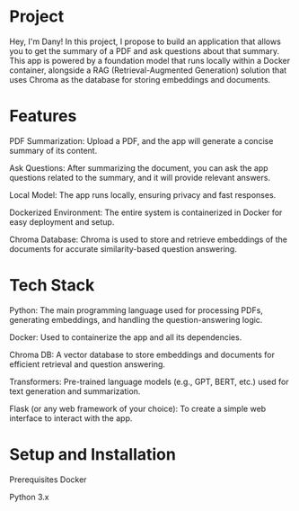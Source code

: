 # Project

Hey, I'm Dany! In this project, I propose to build an application that allows you to get the summary of a PDF and ask questions about that summary. This app is powered by a foundation model that runs locally within a Docker container, alongside a RAG (Retrieval-Augmented Generation) solution that uses Chroma as the database for storing embeddings and documents.

# Features
PDF Summarization: Upload a PDF, and the app will generate a concise summary of its content.

Ask Questions: After summarizing the document, you can ask the app questions related to the summary, and it will provide relevant answers.

Local Model: The app runs locally, ensuring privacy and fast responses.

Dockerized Environment: The entire system is containerized in Docker for easy deployment and setup.

Chroma Database: Chroma is used to store and retrieve embeddings of the documents for accurate similarity-based question answering.

# Tech Stack
Python: The main programming language used for processing PDFs, generating embeddings, and handling the question-answering logic.

Docker: Used to containerize the app and all its dependencies.

Chroma DB: A vector database to store embeddings and documents for efficient retrieval and question answering.

Transformers: Pre-trained language models (e.g., GPT, BERT, etc.) used for text generation and summarization.

Flask (or any web framework of your choice): To create a simple web interface to interact with the app.

# Setup and Installation
Prerequisites
Docker

Python 3.x
